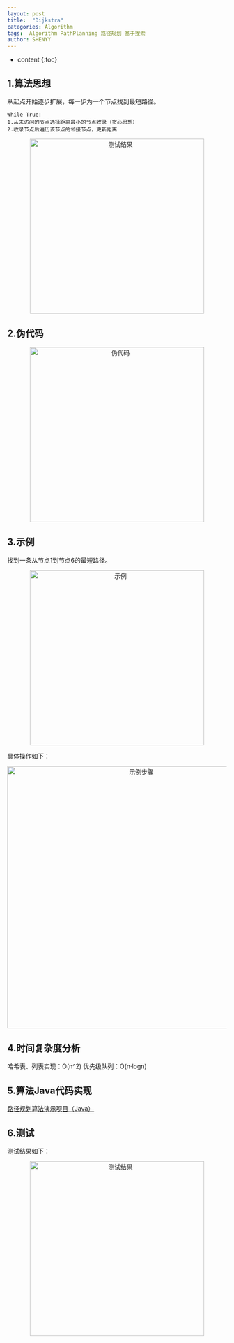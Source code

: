 ```yaml
---
layout: post
title:  "Dijkstra"
categories: Algorithm
tags:  Algorithm PathPlanning 路径规划 基于搜索
author: SHENYY
---
```


* content
{:toc}

## 1.算法思想
从起点开始逐步扩展，每一步为一个节点找到最短路径。

    While True:
    1.从未访问的节点选择距离最小的节点收录（贪心思想）
    2.收录节点后遍历该节点的邻接节点，更新距离

<center><img src="https://shenyy1993.github.io/blog/assets/2023/04/20230414-Algorithm-PathPlanning-Dijkstra-测试结果.gif" width="400" title="测试结果"></center>




## 2.伪代码
<center><img src="https://shenyy1993.github.io/blog/assets/2023/04/20230414-Algorithm-PathPlanning-Dijkstra-伪代码.png" width="400" title="伪代码"></center>

## 3.示例
找到一条从节点1到节点6的最短路径。
<center><img src="https://shenyy1993.github.io/blog/assets/2023/04/20230414-Algorithm-PathPlanning-Dijkstra-示例.png" width="400" title="示例"></center>

具体操作如下：
<center><img src="https://shenyy1993.github.io/blog/assets/2023/04/20230414-Algorithm-PathPlanning-Dijkstra-示例步骤.png" width="600" title="示例步骤"></center>

## 4.时间复杂度分析
哈希表、列表实现：O(n^2)
优先级队列：O(n·logn)

## 5.算法Java代码实现
[路径规划算法演示项目（Java）](https://github.com/SHENYY1993/PathPlanning_SpringBoot)

## 6.测试
测试结果如下：
<center><img src="https://shenyy1993.github.io/blog/assets/2023/04/20230414-Algorithm-PathPlanning-Dijkstra-测试结果.gif" width="400" title="测试结果"></center>



